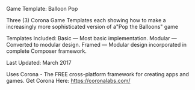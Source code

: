 Game Template: Balloon Pop

Three (3) Corona Game Templates each showing how to make a increasingly more sophisticated version of a"Pop the Balloons" game

Templates Included:
Basic — Most basic implementation.
Modular — Converted to modular design.
Framed — Modular design incorporated in complete Composer framework.

Last Updated: March 2017

Uses Corona - The FREE cross-platform framework for creating apps and games.
Get Corona Here: https://coronalabs.com/
